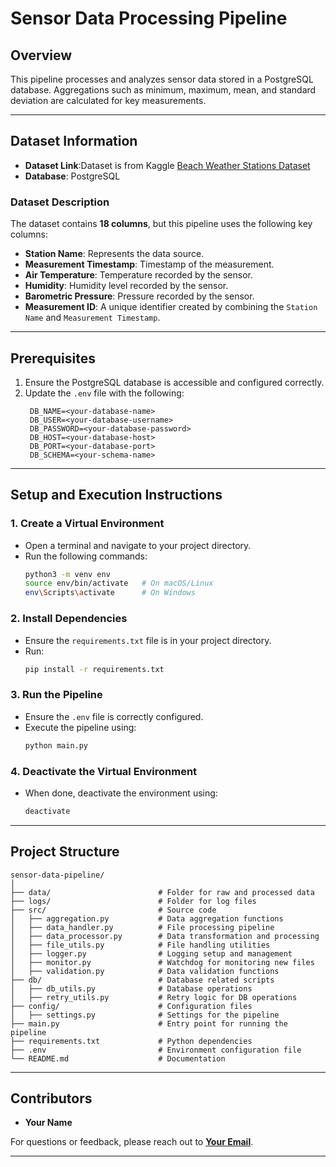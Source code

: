 
# **Sensor Data Processing Pipeline**

## **Overview**
This pipeline processes and analyzes sensor data stored in a PostgreSQL database. Aggregations such as minimum, maximum, mean, and standard deviation are calculated for key measurements.

---

## **Dataset Information**

- **Dataset Link**:Dataset is from Kaggle [Beach Weather Stations Dataset](https://www.kaggle.com/datasets/sanjanchaudhari/beach-weather-stations)  
- **Database**: PostgreSQL  

### **Dataset Description**  
The dataset contains **18 columns**, but this pipeline uses the following key columns:  

- **Station Name**: Represents the data source.  
- **Measurement Timestamp**: Timestamp of the measurement.  
- **Air Temperature**: Temperature recorded by the sensor.  
- **Humidity**: Humidity level recorded by the sensor.  
- **Barometric Pressure**: Pressure recorded by the sensor.  
- **Measurement ID**: A unique identifier created by combining the `Station Name` and `Measurement Timestamp`.  

---

## **Prerequisites**

1. Ensure the PostgreSQL database is accessible and configured correctly.  
2. Update the `.env` file with the following:  
   ```plaintext
    DB_NAME=<your-database-name>
    DB_USER=<your-database-username>
    DB_PASSWORD=<your-database-password>
    DB_HOST=<your-database-host>
    DB_PORT=<your-database-port>
    DB_SCHEMA=<your-schema-name>
   ```

---

## **Setup and Execution Instructions**

### 1. **Create a Virtual Environment**
   - Open a terminal and navigate to your project directory.  
   - Run the following commands:  
     ```bash
     python3 -m venv env
     source env/bin/activate   # On macOS/Linux
     env\Scripts\activate      # On Windows
     ```

### 2. **Install Dependencies**
   - Ensure the `requirements.txt` file is in your project directory.  
   - Run:  
     ```bash
     pip install -r requirements.txt
     ```

### 3. **Run the Pipeline**
   - Ensure the `.env` file is correctly configured.  
   - Execute the pipeline using:  
     ```bash
     python main.py
     ```

### 4. **Deactivate the Virtual Environment**  
   - When done, deactivate the environment using:  
     ```bash
     deactivate
     ```

---

## **Project Structure**

```
sensor-data-pipeline/
│
├── data/                        # Folder for raw and processed data
├── logs/                        # Folder for log files
├── src/                         # Source code
│   ├── aggregation.py           # Data aggregation functions
│   ├── data_handler.py          # File processing pipeline
│   ├── data_processor.py        # Data transformation and processing
│   ├── file_utils.py            # File handling utilities
│   ├── logger.py                # Logging setup and management
│   ├── monitor.py               # Watchdog for monitoring new files
│   ├── validation.py            # Data validation functions
├── db/                          # Database related scripts
│   ├── db_utils.py              # Database operations
│   ├── retry_utils.py           # Retry logic for DB operations
├── config/                      # Configuration files
│   ├── settings.py              # Settings for the pipeline
├── main.py                      # Entry point for running the pipeline
├── requirements.txt             # Python dependencies
├── .env                         # Environment configuration file
└── README.md                    # Documentation
```

---

## **Contributors**
- **Your Name**  

For questions or feedback, please reach out to **[Your Email](mailto:swapnalighumkarw@gmail.com)**.

---
